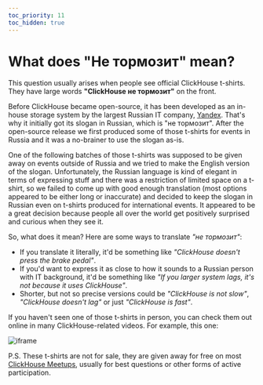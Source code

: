 ```yaml
---
toc_priority: 11
toc_hidden: true
---
```


# What does "Не тормозит" mean?

This question usually arises when people see official ClickHouse t-shirts. They have large words **"ClickHouse не тормозит"** on the front.

Before ClickHouse became open-source, it has been developed as an in-house storage system by the largest Russian IT company, [Yandex](https://yandex.com/company/). That's why it initially got its slogan in Russian, which is "не тормозит". After the open-source release we first produced some of those t-shirts for events in Russia and it was a no-brainer to use the slogan as-is.

One of the following batches of those t-shirts was supposed to be given away on events outside of Russia and we tried to make the English version of the slogan. Unfortunately, the Russian language is kind of elegant in terms of expressing stuff and there was a restriction of limited space on a t-shirt, so we failed to come up with good enough translation (most options appeared to be either long or inaccurate) and decided to keep the slogan in Russian even on t-shirts produced for international events. It appeared to be a great decision because people all over the world get positively surprised and curious when they see it.

So, what does it mean? Here are some ways to translate *"не тормозит"*:

-   If you translate it literally, it'd be something like *"ClickHouse doesn't press the brake pedal"*.
-   If you'd want to express it as close to how it sounds to a Russian person with IT background, it'd be something like *"If you larger system lags, it's not because it uses ClickHouse"*.
-   Shorter, but not so precise versions could be *"ClickHouse is not slow"*, *"ClickHouse doesn't lag"* or just *"ClickHouse is fast"*.

If you haven't seen one of those t-shirts in person, you can check them out online in many ClickHouse-related videos. For example, this one:

![iframe](https://www.youtube.com/embed/bSyQahMVZ7w)

P.S. These t-shirts are not for sale, they are given away for free on most [ClickHouse Meetups](https://clickhouse.tech/#meet), usually for best questions or other forms of active participation.
